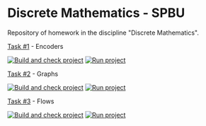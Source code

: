 # Discrete Mathematics - SPBU

Repository of homework in the discipline "Discrete Mathematics".


[Task \#1](https://github.com/AzimMuradov/discrete-math-spbu/tree/master/task-1) - Encoders

[![Build and check project](https://github.com/AzimMuradov/discrete-math-spbu/actions/workflows/task-1-check.yml/badge.svg)](https://github.com/AzimMuradov/discrete-math-spbu/actions/workflows/task-1-check.yml)
[![Run project](https://github.com/AzimMuradov/discrete-math-spbu/actions/workflows/task-1-run.yml/badge.svg)](https://github.com/AzimMuradov/discrete-math-spbu/actions/workflows/task-1-run.yml)


[Task \#2](https://github.com/AzimMuradov/discrete-math-spbu/tree/master/task-2) - Graphs

[![Build and check project](https://github.com/AzimMuradov/discrete-math-spbu/actions/workflows/task-2-check.yml/badge.svg)](https://github.com/AzimMuradov/discrete-math-spbu/actions/workflows/task-2-check.yml)
[![Run project](https://github.com/AzimMuradov/discrete-math-spbu/actions/workflows/task-2-run.yml/badge.svg)](https://github.com/AzimMuradov/discrete-math-spbu/actions/workflows/task-2-run.yml)


[Task \#3](https://github.com/AzimMuradov/discrete-math-spbu/pull/4) - Flows

[![Build and check project](https://github.com/AzimMuradov/discrete-math-spbu/actions/workflows/task-3-check.yml/badge.svg)](https://github.com/AzimMuradov/discrete-math-spbu/actions/workflows/task-3-check.yml)
[![Run project](https://github.com/AzimMuradov/discrete-math-spbu/actions/workflows/task-3-run.yml/badge.svg)](https://github.com/AzimMuradov/discrete-math-spbu/actions/workflows/task-3-run.yml)
